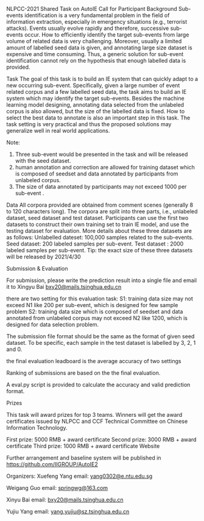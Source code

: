 NLPCC-2021 Shared Task on AutoIE Call for Participant
Background
Sub-events identification is a very fundamental problem in the field of information extraction, especially in emergency situations (e.g., terrorist attacks). Events usually evolve rapidly and therefore, successive sub-events occur. How to efficiently identify the target sub-events from large volume of related data is very challenging. Moreover, usually a limited amount of labelled seed data is given, and annotating large size dataset is expensive and time consuming. Thus, a generic solution for sub-event identification cannot rely on the hypothesis that enough labelled data is provided.

Task
The goal of this task is to build an IE system that can quickly adapt to a new occurring sub-event. Specifically, given a large number of event related corpus and a few labelled seed data, the task aims to build an IE system which may identify the target sub-events. Besides the machine learning model designing, annotating data selected from the unlabeled corpus is also allowed, but the size of the labelled data is fixed. How to select the best data to annotate is also an important step in this task. The task setting is very practical and thus the proposed solutions may generalize well in real world applications.

Note:  
1.	Three sub-event would be presented in the task and will be released with the seed dataset.
2.	human annotation and correction are allowed for training dataset which is composed of seedset and data annotated by participants from unlabeled corpus. 
3.	The size of data annotated by participants may not exceed 1000 per sub-event .

Data
All corpora provided are obtained from comment scenes (generally 8 to 120 characters long). The corpora are split into three parts, i.e., unlabeled dataset, seed dataset and test dataset. Participants can use the first two datasets to construct their own training set to train IE model, and use the testing dataset for evaluation. More details about these three datasets are as follows:
Unlabelled dateset: 100,000 samples related to the sub-events.
Seed dataset: 200 labeled samples per sub-event. 
Test dataset : 2000 labeled samples per sub-event.
Tip: the exact size of these three datasets will be released by 2021/4/30 

Submission & Evaluation

For submission, please write the prediction result into a single file and email it to Xingyu Bai
bxy20@mails.tsinghua.edu.cn

there are two setting for this evaluation task:
S1: training data size may not exceed N1 like 200 per sub-event, which is designed for few sample problem
S2: training data size which is composed of seedset and data annotated from unlabeled corpus may not exceed N2 like 1200, which is designed for data selection problem.

The submission file format should be the same as the format of given seed dataset. To be specific, each sample in the test dataset is labelled by 3, 2, 1 and 0. 

the final evaluation leadboard is the average accuracy of two settings

Ranking of submissions are based on the the final evaluation.

A eval.py script is provided to calculate the accuracy and valid prediction format. 

Prizes

This task will award prizes for top 3 teams. Winners will get the award certificates issued by NLPCC and CCF Technical Committee on Chinese Information Technology. 

First prize:         5000 RMB + award certificate
Second prize:      3000 RMB + award certificate
Third prize:        1000 RMB + award certificate
Website

Further arrangement and baseline system will be published in https://github.com/IIGROUP/AutoIE2

Organizers: 
Xuefeng Yang 
email: yang0302@e.ntu.edu.sg

Weigang Guo 
email: springwg@163.com

Xinyu Bai
email: bxy20@mails.tsinghua.edu.cn

Yujiu Yang
email: yang.yujiu@sz.tsinghua.edu.cn

